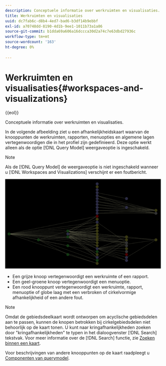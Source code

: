 ```yaml
---
description: Conceptuele informatie over werkruimten en visualisaties.
title: Werkruimten en visualisaties
uuid: dc7fab6c-d8b4-4ed7-bad6-b3df14b9ebbf
exl-id: a70748dd-8190-4d1b-9ee1-1011b73a1a86
source-git-commit: b1dda69a606a16dccca30d2a74c7e63dbd27936c
workflow-type: tm+mt
source-wordcount: '163'
ht-degree: 0%

---
```


# Werkruimten en visualisaties{#workspaces-and-visualizations}

{{eol}}

Conceptuele informatie over werkruimten en visualisaties.

In de volgende afbeelding ziet u een afhankelijkheidskaart waarvan de knooppunten de werkruimten, rapporten, menuopties en algemene lagen vertegenwoordigen die in het profiel zijn gedefinieerd. Deze optie werkt alleen als de optie [!DNL Query Model] weergaveoptie is ingeschakeld.

>[!NOTE]
>
>Als de [!DNL Query Model] de weergaveoptie is niet ingeschakeld wanneer u [!DNL Workspaces and Visualizations] verschijnt er een foutbericht.

![](assets/vis_DependencyMap_QueryModelandWorkspaces.png)

* Een grijze knoop vertegenwoordigt een werkruimte of een rapport.
* Een geel-groene knoop vertegenwoordigt een menuoptie.
* Een rood knooppunt vertegenwoordigt een werkruimte, rapport, menuoptie of globe laag met een verbroken of cirkelvormige afhankelijkheid of een andere fout.

>[!NOTE]
>
>Omdat de gebiedsdeelkaart wordt ontworpen om acyclische gebiedsdelen aan te passen, kunnen de knopen betrokken bij cirkelgebiedsdelen niet behoorlijk op de kaart tonen. U kunt naar kringafhankelijkheden zoeken door &quot;kringafhankelijkheden&quot; te typen in het dialoogvenster [!DNL Search] tekstvak. Voor meer informatie over de [!DNL Search] functie, zie [Zoeken binnen een kaart](../../../../../home/c-get-started/c-admin-intrf/c-dataset-mgrs/c-dep-maps/t-srch-map.md#task-a1e7065a538d46c78a7d28676d880dfb).

Voor beschrijvingen van andere knooppunten op de kaart raadpleegt u [Componenten van querymodel](../../../../../home/c-get-started/c-admin-intrf/c-dataset-mgrs/c-dep-maps/c-qry-mod-comp.md#concept-32c6dadd32f74179b026c7e96d47710f).
